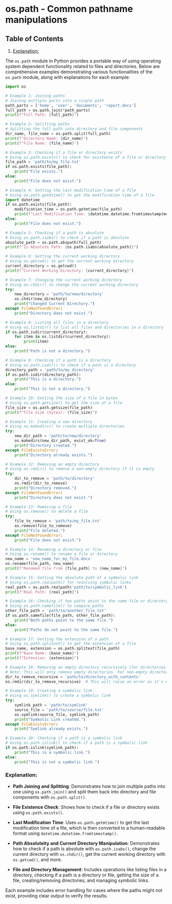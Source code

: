 # os.path - Common pathname manipulations
## Table of Contents

1. [Explanation:](#explanation)



The `os.path` module in Python provides a portable way of using operating system dependent functionality related to files and directories. Below are comprehensive examples demonstrating various functionalities of the `os.path` module, along with explanations for each example:

```python
import os

# Example 1: Joining paths
# Joining multiple parts into a single path
path_parts = ['home', 'user', 'documents', 'report.docx']
full_path = os.path.join(*path_parts)
print(f"Full Path: {full_path}")

# Example 2: Splitting paths
# Splitting the full path into directory and file components
dir_name, file_name = os.path.split(full_path)
print(f"Directory Name: {dir_name}")
print(f"File Name: {file_name}")

# Example 3: Checking if a file or directory exists
# Using os.path.exists() to check for existence of a file or directory
file_path = 'path/to/my_file.txt'
if os.path.exists(file_path):
    print("File exists.")
else:
    print("File does not exist.")

# Example 4: Getting the last modification time of a file
# Using os.path.getmtime() to get the modification time of a file
import datetime
if os.path.exists(file_path):
    modification_time = os.path.getmtime(file_path)
    print(f"Last Modification Time: {datetime.datetime.fromtimestamp(modification_time)}")
else:
    print("File does not exist.")

# Example 5: Checking if a path is absolute
# Using os.path.isabs() to check if a path is absolute
absolute_path = os.path.abspath(full_path)
print(f"Is Absolute Path: {os.path.isabs(absolute_path)}")

# Example 6: Getting the current working directory
# Using os.getcwd() to get the current working directory
current_directory = os.getcwd()
print(f"Current Working Directory: {current_directory}")

# Example 7: Changing the current working directory
# Using os.chdir() to change the current working directory
try:
    new_directory = 'path/to/new/directory'
    os.chdir(new_directory)
    print("Changed Current Directory.")
except FileNotFoundError:
    print("Directory does not exist.")

# Example 8: Listing all files in a directory
# Using os.listdir() to list all files and directories in a directory
if os.path.isdir(current_directory):
    for item in os.listdir(current_directory):
        print(item)
else:
    print("Path is not a directory.")

# Example 9: Checking if a path is a directory
# Using os.path.isdir() to check if a path is a directory
directory_path = 'path/to/my_directory'
if os.path.isdir(directory_path):
    print("This is a directory.")
else:
    print("This is not a directory.")

# Example 10: Getting the size of a file in bytes
# Using os.path.getsize() to get the size of a file
file_size = os.path.getsize(file_path)
print(f"File Size (bytes): {file_size}")

# Example 11: Creating a new directory
# Using os.makedirs() to create multiple directories
try:
    new_dir_path = 'path/to/new/directory'
    os.makedirs(new_dir_path, exist_ok=True)
    print("Directory created.")
except FileExistsError:
    print("Directory already exists.")

# Example 12: Removing an empty directory
# Using os.rmdir() to remove a non-empty directory if it is empty
try:
    dir_to_remove = 'path/to/directory'
    os.rmdir(dir_to_remove)
    print("Directory removed.")
except FileNotFoundError:
    print("Directory does not exist.")

# Example 13: Removing a file
# Using os.remove() to delete a file
try:
    file_to_remove = 'path/to/my_file.txt'
    os.remove(file_to_remove)
    print("File deleted.")
except FileNotFoundError:
    print("File does not exist.")

# Example 14: Renaming a directory or file
# Using os.rename() to rename a file or directory
new_name = 'new_name_for_my_file.docx'
os.rename(file_path, new_name)
print(f"Renamed file from {file_path} to {new_name}")

# Example 15: Getting the absolute path of a symbolic link
# Using os.path.realpath() for resolving symbolic links
real_path = os.path.realpath('path/to/symbolic_link')
print(f"Real Path: {real_path}")

# Example 16: Checking if two paths point to the same file or directory
# Using os.path.samefile() to compare paths
other_file_path = 'path/to/another_file.txt'
if os.path.samefile(file_path, other_file_path):
    print("Both paths point to the same file.")
else:
    print("Paths do not point to the same file.")

# Example 17: Getting the extension of a path
# Using os.path.splitext() to get the extension of a file
base_name, extension = os.path.splitext(file_path)
print(f"Base Name: {base_name}")
print(f"Extension: {extension}")

# Example 18: Removing an empty directory recursively (for directories with contents)
# Note: This will only remove empty directories. For non-empty directories, use shutil.rmtree()
dir_to_remove_recursive = 'path/to/directory_with_contents'
os.rmdir(dir_to_remove_recursive)  # This will raise an error as it's not empty

# Example 19: Creating a symbolic link
# Using os.symlink() to create a symbolic link
try:
    symlink_path = 'path/to/symlink'
    source_file = 'path/to/source/file.txt'
    os.symlink(source_file, symlink_path)
    print("Symbolic Link created.")
except FileExistsError:
    print("Symlink already exists.")

# Example 20: Checking if a path is a symbolic link
# Using os.path.islink() to check if a path is a symbolic link
if os.path.islink(symlink_path):
    print("This is a symbolic link.")
else:
    print("This is not a symbolic link.")

```

### Explanation:

- **Path Joining and Splitting**: Demonstrates how to join multiple paths into one using `os.path.join()` and split them back into directory and file components with `os.path.split()`.
  
- **File Existence Check**: Shows how to check if a file or directory exists using `os.path.exists()`.

- **Last Modification Time**: Uses `os.path.getmtime()` to get the last modification time of a file, which is then converted to a human-readable format using `datetime.datetime.fromtimestamp()`.

- **Path Absoluteity and Current Directory Manipulation**: Demonstrates how to check if a path is absolute with `os.path.isabs()`, change the current directory with `os.chdir()`, get the current working directory with `os.getcwd()`, and more.

- **File and Directory Management**: Includes operations like listing files in a directory, checking if a path is a directory or file, getting the size of a file, creating/removing directories, and managing symbolic links.

Each example includes error handling for cases where the paths might not exist, providing clear output to verify the results.
